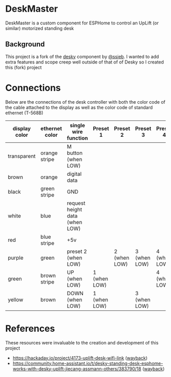 # DeskMaster

DeskMaster is a custom component for ESPHome to control an UpLift (or similar) motorized standing desk

## Background

This project is a fork of the [desky](https://github.com/ssieb/custom_components/tree/master/components/desky) component by [@ssieb](https://github.com/ssieb).
I wanted to add extra features and scope creep well outside of that of of Desky so I created this (fork) project

# Connections

Below are the connections of the desk controller with both the color code of the cable attached to the display as well as the color code of standard ethernet (T-568B)

| display color | ethernet color | single wire function           | Preset 1     | Preset 2     | Preset 3     | Preset 4     |
|---------------|----------------|--------------------------------|--------------|--------------|--------------|--------------|
| transparent   | orange stripe  | M button (when LOW)            |              |              |              |              |
| brown         | orange         | digital data                   |              |              |              |              |
| black         | green stripe   | GND                            |              |              |              |              |
| white         | blue           | request height data (when LOW) |              |              |              |              |
| red           | blue stripe    | +5v                            |              |              |              |              |
| purple        | green          | preset 2 (when LOW)            |              | 2 (when LOW) | 3 (when LOW) | 4 (when LOW) |
| green         | brown stripe   | UP (when LOW)                  | 1 (when LOW) |              |              | 4 (when LOW) |
| yellow        | brown          | DOWN (when LOW)                | 1 (when LOW) |              | 3 (when LOW) |              |


# References

These resources were invaluable to the creation and development of this project

* <https://hackaday.io/project/4173-uplift-desk-wifi-link> ([wayback](https://web.archive.org/web/2/https://hackaday.io/project/4173-uplift-desk-wifi-link))
* <https://community.home-assistant.io/t/desky-standing-desk-esphome-works-with-desky-uplift-jiecang-assmann-others/383790/18> ([wayback](https://web.archive.org/web/2/https://community.home-assistant.io/t/desky-standing-desk-esphome-works-with-desky-uplift-jiecang-assmann-others/383790/18))
